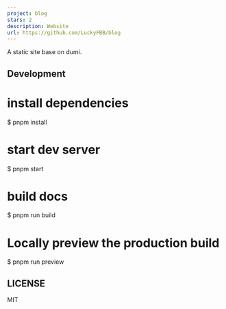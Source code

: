 ```yaml
---
project: blog
stars: 2
description: Website
url: https://github.com/LuckyFBB/blog
---
```


A static site base on dumi.

Development
-----------

# install dependencies
$ pnpm install

# start dev server
$ pnpm start

# build docs
$ pnpm run build

# Locally preview the production build
$ pnpm run preview

LICENSE
-------

MIT
